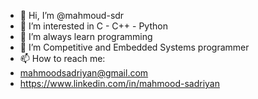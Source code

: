 - 👋 Hi, I’m @mahmoud-sdr
- 👀 I’m interested in C - C++ - Python
- 🌱 I’m always learn programming
- 💞️ I’m Competitive and Embedded Systems programmer
- 📫 How to reach me:
-    mahmoodsadriyan@gmail.com
-    https://www.linkedin.com/in/mahmood-sadriyan


<!---
mahmoud-sdr/mahmoud-sdr is a ✨ special ✨ repository because its `README.md` (this file) appears on your GitHub profile.
You can click the Preview link to take a look at your changes.
--->
